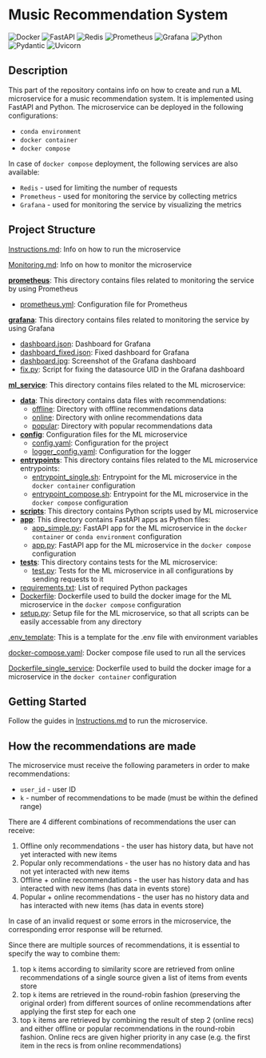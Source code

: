 # Music Recommendation System

![Docker](https://img.shields.io/badge/docker-%230db7ed.svg?style=for-the-badge&logo=docker&logoColor=white)
![FastAPI](https://img.shields.io/badge/FastAPI-005571?style=for-the-badge&logo=fastapi)
![Redis](https://img.shields.io/badge/redis-%23DD0031.svg?style=for-the-badge&logo=redis&logoColor=white)
![Prometheus](https://img.shields.io/badge/Prometheus-E6522C?style=for-the-badge&logo=Prometheus&logoColor=white)
![Grafana](https://img.shields.io/badge/grafana-%23F46800.svg?style=for-the-badge&logo=grafana&logoColor=white)
![Python](https://img.shields.io/badge/python-3670A0?style=for-the-badge&logo=python&logoColor=ffdd54)
![Pydantic](https://img.shields.io/badge/Pydantic-CC0066?style=for-the-badge)
![Uvicorn](https://img.shields.io/badge/Uvicorn-223366?style=for-the-badge)


## Description

This part of the repository contains info on how to create and run a ML microservice for a music recommendation system. It is implemented using FastAPI and Python. The microservice can be deployed in the following configurations:
- `conda environment`
- `docker container`
- `docker compose`

In case of `docker compose` deployment, the following services are also available:
- `Redis` - used for limiting the number of requests
- `Prometheus` - used for monitoring the service by collecting metrics
- `Grafana` - used for monitoring the service by visualizing the metrics

## Project Structure

[Instructions.md](Instructions.md): Info on how to run the microservice

[Monitoring.md](Monitoring.md): Info on how to monitor the microservice

**[prometheus](/services/prometheus/)**: This directory contains files related to monitoring the service by using Prometheus
- [prometheus.yml](/services/prometheus/prometheus.yml): Configuration file for Prometheus

**[grafana](/services/grafana)**: This directory contains files related to monitoring the service by using Grafana
- [dashboard.json](/services/grafana/dashboard.json): Dashboard for Grafana
- [dashboard_fixed.json](/services/grafana/dashboard.json): Fixed dashboard for Grafana
- [dashboard.jpg](/services/grafana/dashboard.jpg): Screenshot of the Grafana dashboard
- [fix.py](/services/grafana/fix.py): Script for fixing the datasource UID in the Grafana dashboard

**[ml_service](/services/ml_service)**: This directory contains files related to the ML microservice:

- **[data](/services/ml_service/data)**: This directory contains data files with recommendations:
    - [offline](/services/ml_service/data/offline): Directory with offline recommendations data
    - [online](/services/ml_service/data/online): Directory with online recommendations data
    - [popular](/services/ml_service/data/popular): Directory with popular recommendations data
- **[config](/services/ml_service/config)**: Configuration files for the ML microservice
    - [config.yaml](/services/ml_service/config/config.yaml): Configuration for the project
    - [logger_config.yaml](/services/ml_service/config/logger_config.yaml): Configuration for the logger
- **[entrypoints](/services/ml_service/entrypoints)**: This directory contains files related to the ML microservice entrypoints:
    - [entrypoint_single.sh](/services/ml_service/entrypoints/entrypoint_single.sh): Entrypoint for the ML microservice in the `docker container` configuration
    - [entrypoint_compose.sh](/services/ml_service/entrypoints/entrypoint_compose.sh): Entrypoint for the ML microservice in the `docker compose` configuration
- **[scripts](/services/ml_service/scripts)**: This directory contains Python scripts used by ML microservice
- **[app](/services/ml_service/app)**: This directory contains FastAPI apps as Python files:
    - [app_simple.py](/services/ml_service/app/app_simple.py): FastAPI app for the ML microservice in the `docker container` or `conda environment` configuration
    - [app.py](/services/ml_service/app/app.py): FastAPI app for the ML microservice in the `docker compose` configuration
- **[tests](/services/ml_service/tests)**: This directory contains tests for the ML microservice:
    - [test.py](/services/ml_service/tests/test.py): Tests for the ML microservice in all configurations by sending requests to it
- [requirements.txt](/services/ml_service/requirements.txt): List of required Python packages
- [Dockerfile](/services/ml_service/Dockerfile): Dockerfile used to build the docker image for the ML microservice in the `docker compose` configuration
- [setup.py](/services/ml_service/setup.py): Setup file for the ML microservice, so that all scripts can be easily accessable from any directory

[.env_template](/services/.env_template): This is a template for the .env file with environment variables  

[docker-compose.yaml](/services/docker-compose.yaml): Docker compose file used to run all the services  

[Dockerfile_single_service](/services/Dockerfile_single_service): Dockerfile used to build the docker image for a microservice in the `docker container` configuration

## Getting Started

Follow the guides in [Instructions.md](Instructions.md) to run the microservice.

## How the recommendations are made

The microservice must receive the following parameters in order to make recommendations:
- `user_id` - user ID
- `k` - number of recommendations to be made (must be within the defined range)

There are 4 different combinations of recommendations the user can receive:
1. Offline only recommendations - the user has history data, but have not yet interacted with new items
2. Popular only recommendations - the user has no history data and has not yet interacted with new items
3. Offline + online recommendations - the user has history data and has interacted with new items (has data in events store)
4. Popular + online recommendations - the user has no history data and has interacted with new items (has data in events store)

In case of an invalid request or some errors in the microservice, the corresponding error response will be returned.

Since there are multiple sources of recommendations, it is essential to specify the way to combine them:
1. top `k` items according to similarity score are retrieved from online recommendations of a single source given a list of items from events store
2. top `k` items are retrieved in the round-robin fashion (preserving the original order) from different sources of online recommendations after applying the first step for each one
3. top `k` items are retrieved by combining the result of step 2 (online recs) and either offline or popular recommendations in the round-robin fashion. Online recs are given higher priority in any case (e.g. the first item in the recs is from online recommendations)
